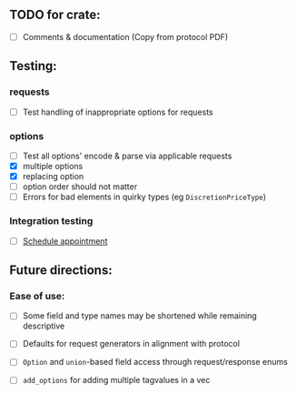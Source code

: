 
## TODO for crate:
- [ ] Comments & documentation (Copy from protocol PDF)


## Testing:
### requests
- [ ] Test handling of inappropriate options for requests
### options
- [ ] Test all options' encode & parse via applicable requests
- [x] multiple options
- [x] replacing option
- [ ] option order should not matter
- [ ] Errors for bad elements in quirky types (eg `DiscretionPriceType`)

### Integration testing
- [ ] [Schedule appointment](https://www.nasdaqtrader.com/Trader.aspx?id=TestingFacility)


## Future directions:
### Ease of use:
- [ ] Some field and type names may be shortened while remaining descriptive
- [ ] Defaults for request generators in alignment with protocol
- [ ] `Option` and `union`-based field access through request/response enums
- [ ] `add_options` for adding multiple tagvalues in a vec

